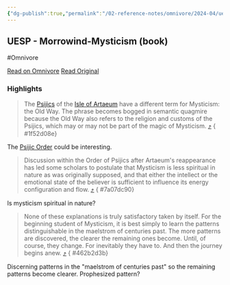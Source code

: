 ```yaml
---
{"dg-publish":true,"permalink":"/02-reference-notes/omnivore/2024-04/uesp-morrowind-mysticism-book/","title":"UESP - Morrowind-Mysticism (book)\n","metatags":{"description":"UESP article on the book 'Mysticism' found in Morrowind","og:image":"https://i.imgur.com/LmCg5HX.png"},"tags":["Mysticism","MW-May-Modathon-2024"]}
---
```



## UESP - Morrowind-Mysticism (book)
#Omnivore

[Read on Omnivore](https://omnivore.app/me/morrowind-mysticism-book-the-unofficial-elder-scrolls-pages-uesp-18f2df39ed1)
[Read Original](https://en.uesp.net/wiki/Morrowind:Mysticism_(book))

### Highlights

> The [Psijics](https://en.uesp.net/wiki/Lore:Psijic%5FOrder "Lore:Psijic Order") of the [Isle of Artaeum](https://en.uesp.net/wiki/Lore:Artaeum "Lore:Artaeum") have a different term for Mysticism: the Old Way. The phrase becomes bogged in semantic quagmire because the Old Way also refers to the religion and customs of the Psijics, which may or may not be part of the magic of Mysticism. [⤴️](https://omnivore.app/me/morrowind-mysticism-book-the-unofficial-elder-scrolls-pages-uesp-18f2df39ed1#1f52d08e-f1b3-40de-b09e-864bdba4c148) 
{ #1f52d08e}


The [Psijic Order](https://en.uesp.net/wiki/Lore:Psijic_Order) could be interesting.

> Discussion within the Order of Psijics after Artaeum's reappearance has led some scholars to postulate that Mysticism is less spiritual in nature as was originally supposed, and that either the intellect or the emotional state of the believer is sufficient to influence its energy configuration and flow. [⤴️](https://omnivore.app/me/morrowind-mysticism-book-the-unofficial-elder-scrolls-pages-uesp-18f2df39ed1#7a07dc90-fa25-4243-af26-6bee149153bc) 
{ #7a07dc90}


Is mysticism spiritual in nature?

> None of these explanations is truly satisfactory taken by itself. For the beginning student of Mysticism, it is best simply to learn the patterns distinguishable in the maelstrom of centuries past. The more patterns are discovered, the clearer the remaining ones become. Until, of course, they change. For inevitably they have to. And then the journey begins anew. [⤴️](https://omnivore.app/me/morrowind-mysticism-book-the-unofficial-elder-scrolls-pages-uesp-18f2df39ed1#462b2d3b-1f95-4e73-920a-4bf39a4b04dc) 
{ #462b2d3b}


Discerning patterns in the "maelstrom of centuries past" so the remaining patterns become clearer. Prophesized pattern?

